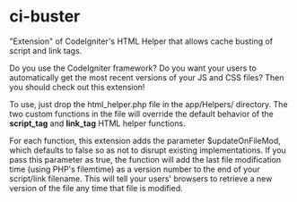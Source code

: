 # ci-buster
"Extension" of CodeIgniter's HTML Helper that allows cache busting of script and link tags.

Do you use the CodeIgniter framework? Do you want your users to automatically get the most recent versions of your JS and CSS files? Then you should check out this extension!

To use, just drop the html_helper.php file in the app/Helpers/ directory. The two custom functions in the file will override the default behavior of the **script_tag** and **link_tag** HTML helper functions.

For each function, this extension adds the parameter $updateOnFileMod, which defaults to false so as not to disrupt existing implementations. If you pass this parameter as true, the function will add the last file modification time (using PHP's filemtime) as a version number to the end of your script/link filename. This will tell your users' browsers to retrieve a new version of the file any time that file is modified.
